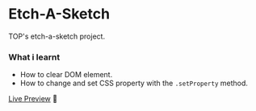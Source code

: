 # **Etch-A-Sketch**
TOP's etch-a-sketch project.


### **What i learnt** 

- How to clear DOM element.
- How to change and set CSS property with the `.setProperty` method.

[Live Preview](https://just4fun150.github.io/etch-a-sketch/) 👀


